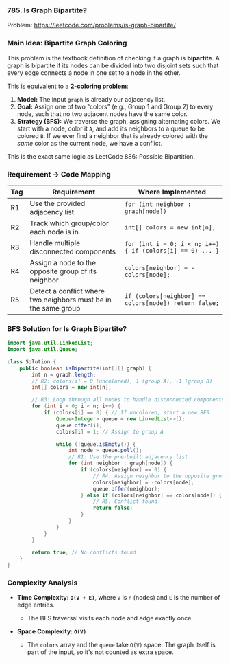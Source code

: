 ### 785. Is Graph Bipartite?
Problem: https://leetcode.com/problems/is-graph-bipartite/

### Main Idea: Bipartite Graph Coloring

This problem is the textbook definition of checking if a graph is **bipartite**. A graph is bipartite if its nodes can be divided into two disjoint sets such that every edge connects a node in one set to a node in the other.

This is equivalent to a **2-coloring problem**:
1.  **Model:** The input `graph` is already our adjacency list.
2.  **Goal:** Assign one of two "colors" (e.g., Group 1 and Group 2) to every node, such that no two adjacent nodes have the same color.
3.  **Strategy (BFS):** We traverse the graph, assigning alternating colors. We start with a node, color it `A`, and add its neighbors to a queue to be colored `B`. If we ever find a neighbor that is already colored with the *same* color as the current node, we have a conflict.

This is the exact same logic as LeetCode 886: Possible Bipartition.

### Requirement → Code Mapping

| Tag | Requirement | Where Implemented |
|---|---|---|
| R1 | Use the provided adjacency list | `for (int neighbor : graph[node])` |
| R2 | Track which group/color each node is in | `int[] colors = new int[n];` |
| R3 | Handle multiple disconnected components | `for (int i = 0; i < n; i++) { if (colors[i] == 0) ... }` |
| R4 | Assign a node to the opposite group of its neighbor | `colors[neighbor] = -colors[node];` |
| R5 | Detect a conflict where two neighbors must be in the same group | `if (colors[neighbor] == colors[node]) return false;` |

### BFS Solution for Is Graph Bipartite?

```java
import java.util.LinkedList;
import java.util.Queue;

class Solution {
    public boolean isBipartite(int[][] graph) {
        int n = graph.length;
        // R2: colors[i] = 0 (uncolored), 1 (group A), -1 (group B)
        int[] colors = new int[n];

        // R3: Loop through all nodes to handle disconnected components
        for (int i = 0; i < n; i++) {
            if (colors[i] == 0) { // If uncolored, start a new BFS
                Queue<Integer> queue = new LinkedList<>();
                queue.offer(i);
                colors[i] = 1; // Assign to group A

                while (!queue.isEmpty()) {
                    int node = queue.poll();
                    // R1: Use the pre-built adjacency list
                    for (int neighbor : graph[node]) {
                        if (colors[neighbor] == 0) {
                            // R4: Assign neighbor to the opposite group
                            colors[neighbor] = -colors[node];
                            queue.offer(neighbor);
                        } else if (colors[neighbor] == colors[node]) {
                            // R5: Conflict found
                            return false;
                        }
                    }
                }
            }
        }

        return true; // No conflicts found
    }
}
```
### Complexity Analysis
*   **Time Complexity: `O(V + E)`**, where `V` is `n` (nodes) and `E` is the number of edge entries.
    *   The BFS traversal visits each node and edge exactly once.

*   **Space Complexity: `O(V)`**
    *   The `colors` array and the `queue` take `O(V)` space. The graph itself is part of the input, so it's not counted as extra space.
